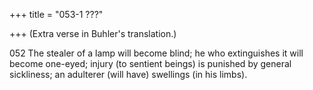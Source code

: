 +++
title = "053-1 ???"

+++
(Extra verse in Buhler's translation.)

052	The stealer of a lamp will become blind; he who extinguishes it will become one-eyed; injury (to sentient beings) is punished by general sickliness; an adulterer (will have) swellings (in his limbs).